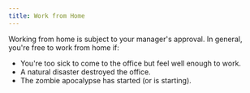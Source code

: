 ```yaml
---
title: Work from Home
---
```


Working from home is subject to your manager's approval. In general, you're free to work from home if:

- You're too sick to come to the office but feel well enough to work.
- A natural disaster destroyed the office.
- The zombie apocalypse has started (or is starting).
